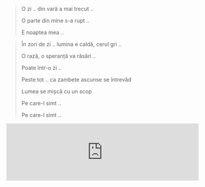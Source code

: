 
> O zi .. din vară a mai trecut ..
>
> O parte din mine s-a rupt ..
>
> E noaptea mea .. 


> În zori de zi .. lumina e caldă, cerul gri ..
>
> O rază, o speranță va răsări ..
>
> Poate într-o zi ..
>
> Peste tot .. ca zambete ascunse se întrevăd
>
> Lumea se mișcă cu un scop
>
> Pe care-l simt ..
>
> Pe care-l simt ..


<iframe allow="autoplay *; encrypted-media *;" frameborder="0" height="150" style="width:100%;max-width:660px;overflow:hidden;background:transparent;" sandbox="allow-forms allow-popups allow-same-origin allow-scripts allow-storage-access-by-user-activation allow-top-navigation-by-user-activation" src="https://embed.music.apple.com/fi/album/www-o-zi-ro/1021217325?i=1021217591"></iframe>
